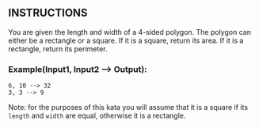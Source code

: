 ## INSTRUCTIONS

You are given the length and width of a 4-sided polygon. The polygon can either be a rectangle or a square.
If it is a square, return its area. If it is a rectangle, return its perimeter.

### Example(Input1, Input2 --> Output):
```
6, 10 --> 32
3, 3 --> 9
```
Note: for the purposes of this kata you will assume that it is a square if its `length` and `width` are equal, otherwise it is a rectangle.